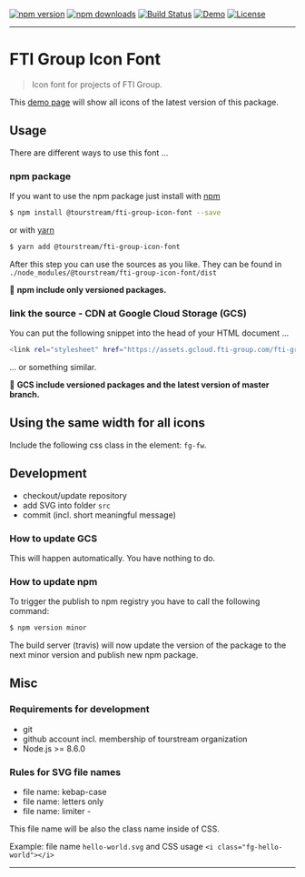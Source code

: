 [![npm version][npm-version-image]][npm-version-url]
[![npm downloads][npm-downloads-image]][npm-downloads-url]
[![Build Status][travis-image]][travis-url]
[![Demo][demo-image]][demo-url]
[![License][license-image]][license-url]

***

# FTI Group Icon Font

> Icon font for projects of FTI Group.

This [demo page][demo-url] will show all icons of the latest version 
of this package.


## Usage

There are different ways to use this font ...

### npm package

If you want to use the npm package just install with [npm](https://www.npmjs.com/)

```sh
$ npm install @tourstream/fti-group-icon-font --save
```

or with [yarn](https://yarnpkg.com/lang/en/)

```sh
$ yarn add @tourstream/fti-group-icon-font
```

After this step you can use the sources as you like. They can be found in `./node_modules/@tourstream/fti-group-icon-font/dist`

📌 **npm include only versioned packages.**


### link the source - CDN at Google Cloud Storage (GCS)

You can put the following snippet into the head of your HTML document ...


```sh
<link rel="stylesheet" href="https://assets.gcloud.fti-group.com/fti-group-icon-font/latest/fti-group-icon-font.css">
```

... or something similar.

📌 **GCS include versioned packages and the latest version of master branch.**

## Using the same width for all icons
Include the following css class in the element: `fg-fw`.

## Development

* checkout/update repository
* add SVG into folder `src`
* commit (incl. short meaningful message)


### How to update GCS

This will happen automatically. You have nothing to do.

### How to update npm

To trigger the publish to npm registry you have to call the following command:

```sh
$ npm version minor
```

The build server (travis) will now update the version of the package to the next minor version and publish new npm 
package.


## Misc

### Requirements for development

* git
* github account incl. membership of tourstream organization
* Node.js >= 8.6.0

### Rules for SVG file names

* file name: kebap-case
* file name: letters only
* file name: limiter -

This file name will be also the class name inside of CSS.

Example: file name `hello-world.svg` and CSS usage `<i class="fg-hello-world"></i>`

***

[npm-version-image]: https://img.shields.io/npm/v/%40tourstream%2Ffti-group-icon-font.svg?style=flat-square
[npm-version-url]: https://www.npmjs.com/package/@tourstream/fti-group-icon-font
[npm-downloads-image]: https://img.shields.io/npm/dm/%40tourstream%2Ffti-group-icon-font.svg?style=flat-square
[npm-downloads-url]: https://www.npmjs.com/package/@tourstream/fti-group-icon-font

[travis-image]: https://img.shields.io/travis/tourstream/fti-group-icon-font.svg?style=flat-square
[travis-url]: https://travis-ci.org/tourstream/fti-group-icon-font

[demo-image]: https://img.shields.io/badge/Demo-latest-%230099cc.svg?style=flat-square
[demo-url]: https://assets.gcloud.fti-group.com/fti-group-icon-font/latest/fti-group-icon-font.html

[license-image]: https://img.shields.io/github/license/tourstream/fti-group-icon-font.svg?style=flat-square
[license-url]: https://github.com/tourstream/fti-group-icon-font/blob/master/LICENSE
